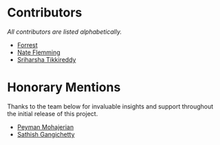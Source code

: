 # Contributors 
_All contributors are listed alphabetically._

* [Forrest](https://www.linkedin.com/in/forrest-murray-4ab3ab4b/)
* [Nate Flemming](https://www.linkedin.com/in/nate-fleming-61444613/)
* [Sriharsha Tikkireddy](https://www.linkedin.com/in/sriharsha-tikkireddy/)

# Honorary Mentions
Thanks to the team below for invaluable insights and support throughout the initial release of this project.

* [Peyman Mohajerian](https://www.linkedin.com/in/peyman-mohajerian-6797282/)
* [Sathish Gangichetty](https://www.linkedin.com/in/sathishgangichetty/)
